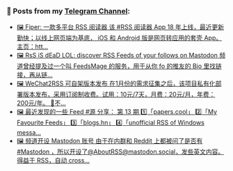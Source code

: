 ### 📰 Posts from my [Telegram Channel](https://t.me/s/aboutrss):
<!-- BLOG-POST-LIST:START -->
- [🖼 Fiper: 一款多平台 RSS 阅读器 该 #RSS 阅读器 App 18 年上线，最近更新勤快；以线上网页端为基底， iOS 和 Android 版是网页转应用的套壳 App。 主页：htt...](https://t.me/aboutrss/1445)
- [🖼 RsS iS dEaD LOL: discover RSS Feeds of your follows on Mastodon 频道曾经提及过一个叫 FeedsMage 的服务，用于从你 fo 的推友的 Bio 里找链接，再从链...](https://t.me/aboutrss/1444)
- [🖼 WeChat2RSS 可自架版本发布 在1月份的需求征集之后，该项目私有化部署版本发布，采用订阅制收费。试用：10元/7天，月费：20元/月，年费：200元/年。 🔸不...](https://t.me/aboutrss/1443)
- [🖼 最近发现的一些 Feed #源 分享： 第 13 期 1️⃣「papers.cool」 2️⃣「My Favourite Feeds」 3️⃣「blogs.hn」 4️⃣「unofficial RSS of Windows messa...](https://t.me/aboutrss/1442)
- [🖼 频道开设 Mastodon 账号 由于在内群和 Reddit 上都被问了是否有 #Mastodon ，所以开设了@AboutRSS@mastodon.social，发些英文内容。得益于 RSS，自动 cross...](https://t.me/aboutrss/1441)
<!-- BLOG-POST-LIST:END -->

<!--
**AboutRSS/AboutRSS** is a ✨ _special_ ✨ repository because its `README.md` (this file) appears on your GitHub profile.

Here are some ideas to get you started:

- 🔭 I’m currently working on ...
- 🌱 I’m currently learning ...
- 👯 I’m looking to collaborate on ...
- 🤔 I’m looking for help with ...
- 💬 Ask me about ...
- 📫 How to reach me: ...
- 😄 Pronouns: ...
- ⚡ Fun fact: ...
-->
